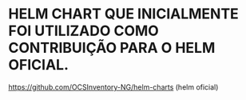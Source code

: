 # HELM CHART QUE INICIALMENTE FOI UTILIZADO COMO CONTRIBUIÇÃO PARA O HELM OFICIAL.

https://github.com/OCSInventory-NG/helm-charts (helm oficial)
